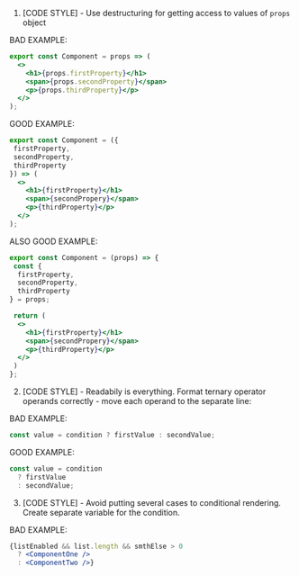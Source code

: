 1. [CODE STYLE] - Use destructuring for getting access to values of `props` object

BAD EXAMPLE:
```jsx
export const Component = props => (
  <>
    <h1>{props.firstProperty}</h1>
    <span>{props.secondProperty}</span>
    <p>{props.thirdProperty}</p>
  </>
);
```

GOOD EXAMPLE:
```jsx
export const Component = ({
 firstProperty,
 secondProperty,
 thirdProperty
}) => (
  <>
    <h1>{firstProperty}</h1>
    <span>{secondPropery}</span>
    <p>{thirdProperty}</p>
  </>
);
```

ALSO GOOD EXAMPLE: 

```jsx
export const Component = (props) => {
 const {
  firstProperty,
  secondProperty,
  thirdProperty
} = props; 

 return (
  <>
    <h1>{firstProperty}</h1>
    <span>{secondPropery}</span>
    <p>{thirdProperty}</p>
  </>
 )
};
```
2. [CODE STYLE] - Readabily is everything. Format ternary operator operands correctly - move each operand to the separate line:

BAD EXAMPLE:
```jsx
const value = condition ? firstValue : secondValue;
```

GOOD EXAMPLE:
```jsx
const value = condition 
  ? firstValue 
  : secondValue;
```


3. [CODE STYLE] - Avoid putting several cases to conditional rendering. Create separate variable for the condition.

BAD EXAMPLE:
```jsx
{listEnabled && list.length && smthElse > 0 
  ? <ComponentOne />
  : <ComponentTwo />}
```

                                                                                                                                                                                                   